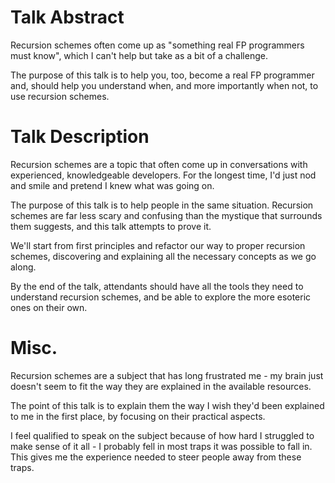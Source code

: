 # Talk Abstract

Recursion schemes often come up as "something real FP programmers must know", which I can't help but take as a bit of a challenge.

The purpose of this talk is to help you, too, become a real FP programmer and, should help you understand when, and more importantly when not, to use recursion schemes.

# Talk Description

Recursion schemes are a topic that often come up in conversations with experienced, knowledgeable developers. For the longest time, I'd just nod and smile and pretend I knew what was going on.

The purpose of this talk is to help people in the same situation. Recursion schemes are far less scary and confusing than the mystique that surrounds them suggests, and this talk attempts to prove it.

We'll start from first principles and refactor our way to proper recursion schemes, discovering and explaining all the necessary concepts as we go along.

By the end of the talk, attendants should have all the tools they need to understand recursion schemes, and be able to explore the more esoteric ones on their own.

# Misc.

Recursion schemes are a subject that has long frustrated me - my brain just doesn't seem to fit the way they are explained in the available resources.

The point of this talk is to explain them the way I wish they'd been explained to me in the first place, by focusing on their practical aspects.

I feel qualified to speak on the subject because of how hard I struggled to make sense of it all - I probably fell in most traps it was possible to fall in. This gives me the experience needed to steer people away from these traps.
